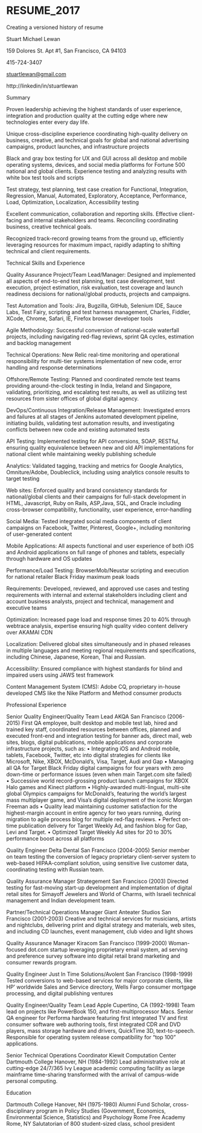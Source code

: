 # RESUME_2017
Creating a versioned history of resume

Stuart Michael Lewan

159 Dolores St. Apt #1, San Francisco, CA  94103

415-724-3407

stuartlewan@gmail.com

http://linkedin/in/stuartlewan

Summary

Proven leadership achieving the highest standards of user experience, integration and production quality at the cutting edge where new technologies enter every day life.

Unique cross-discipline experience coordinating high-quality delivery on business, creative, and technical goals for global and national advertising campaigns, product launches, and infrastructure projects

Black and gray box testing for UX and GUI across all desktop and mobile operating systems, devices, and social media platforms for Fortune 500 national and global clients.  Experience testing and analyzing results with white box test tools and scripts

Test strategy, test planning, test case creation for Functional, Integration, Regression, Manual, Automated, Exploratory, Acceptance, Performance, Load, Optimization, Localization, Accessibility testing

Excellent communication, collaboration and reporting skills.  Effective client-facing and internal stakeholders and teams. Reconciling coordinating business, creative technical goals.

Recognized track-record growing teams from the ground up, efficiently leveraging resources for maximum impact, rapidly adapting to shifting technical and client requirements.

Technical Skills and Experience

Quality Assurance Project/Team Lead/Manager: Designed and implemented all aspects of end-to-end test planning, test case development, test execution, project estimation, risk evaluation, test coverage and launch readiness decisions for national/global products, projects and campaigns.

Test Automation and Tools: Jira, Bugzilla, GitHub, Selenium IDE, Sauce Labs, Test Fairy, scripting and test harness management, Charles, Fiddler, XCode, Chrome, Safari, IE, Firefox browser developer tools

Agile Methodology: Successful conversion of national-scale waterfall projects, including navigating red-flag reviews, sprint QA cycles, estimation and backlog management

Technical Operations: New Relic real-time monitoring and operational responsibility for multi-tier systems implementation of new code, error handling and response determinations  

Offshore/Remote Testing: Planned and coordinated remote test teams providing around-the-clock testing in India, Ireland and Singapore, validating, prioritizing, and escalating test results, as well as utilizing test resources from sister offices of global digital agency.

DevOps/Continuous Integration/Release Management: Investigated errors and failures at all stages of Jenkins automated development pipeline, initiating builds, validating test automation results, and investigating conflicts between new code and existing automated tests

API Testing: Implemented testing for API conversions, SOAP, RESTful, ensuring quality equivalence between new and old API implementations for national client while maintaining weekly publishing schedule 

Analytics: Validated tagging, tracking and metrics for Google Analytics, Omniture/Adobe, Doubleclick, including using analytics console results to target testing

Web sites: Enforced quality and brand consistency standards for national/global clients and their campaigns for full-stack development in HTML, Javascript, Ruby on Rails, ASP,Java, SQL, and Oracle including cross-browser compatibility, functionality, user experience, error-handling 

Social Media: Tested integrated social media components of client campaigns on Facebook, Twitter, Pinterest, Google+, including monitoring of user-generated content

Mobile Applications: All aspects functional and user experience of both iOS and Android applications on full range of phones and tablets, especially through hardware and OS updates

Performance/Load Testing: BrowserMob/Neustar scripting and execution for national retailer Black Friday maximum peak loads

Requirements: Developed, reviewed, and approved use cases and testing requirements with internal and external stakeholders including client and account business analysts, project and technical, management and executive teams

Optimization: Increased page load and response times 20 to 40% through webtrace analysis, expertise ensuring high quality video content delivery over AKAMAI CDN

Localization: Delivered global sites simultaneously and in phased releases in multiple languages and meeting regional requirements and specifications, including Chinese, Japanese, Korean, Thai and Russian.

Accessibility: Ensured compliance with highest standards for blind and impaired users using JAWS test framework 

Content Management System (CMS): Adobe CQ, proprietary in-house developed CMS like the Nike Platform and Method consumer products

Professional Experience

Senior Quality Engineer/Quality Team Lead
AKQA San Francisco (2006-2015) 
	First QA employee, built desktop and mobile test lab, hired and trained key staff, coordinated resources between offices, planned and executed front-end and integration testing for banner ads, direct mail, web sites, blogs, digital publications, mobile applications and corporate infrastructure projects, such as:
	• Integrating iOS and Android mobile, tablets, Facebook, Twitter, etc into digital strategies for clients like Microsoft, Nike, XBOX, McDonald’s,    Visa, Target, Audi and Gap
	• Managing all QA for Target Black Friday digital campaigns for four years with zero down-time or performance issues (even when main Target.com site failed)
	• Successive world record-grossing product launch campaigns for XBOX Halo games and Kinect platform
	• Highly-awarded multi-lingual, multi-site global Olympics campaigns for McDonald’s, featuring the world’s largest mass multiplayer game, and Visa’s digital deployment of the iconic Morgan Freeman ads
	• Quality lead maintaining customer satisfaction for the highest-margin account in entire agency for two years running, during migration to agile process blog for multiple red-flag reviews.
	• Perfect on-time publication delivery for Target Weekly Ad, and fashion blog for Gap, Levi and Target. 
	• Optimized Target Weekly Ad sites for 20 to 30% performance boost across all platforms

Quality Engineer 
Delta Dental San Francisco (2004-2005) 
 Senior  member on team testing the conversion of legacy proprietary client-server system to web-based HIPAA-compliant solution, using sensitive live customer data, coordinating testing with Russian team.

Quality Assurance Manager
Strategement San Francisco (2003)
 Directed testing for fast-moving start-up development and implementation of digital retail sites for Simayoff Jewelers and World of Charms, with Israeli technical management and Indian development team.

Partner/Technical Operations Manager
Giant Anteater Studios  San Francisco (2001-2003) 
 Creative and technical services for musicians, artists and nightclubs, delivering print and digital strategy and materials, web sites, and including CD launches, event management, club video and light shows

Quality Assurance Manager
Kiracom San Francisco (1999-2000)
Woman-focused dot.com startup leveraging proprietary email system, ad serving and preference survey software into digital retail brand marketing and consumer rewards program.

Quality Engineer
Just In Time Solutions/Avolent San Francisco (1998-1999)
Tested conversions to web-based services for major corporate clients, like HP’ worldwide Sales and Service directory, Wells Fargo consumer mortgage processing, and digital publishing ventures

Quality Engineer/Quality Team Lead
Apple Cupertino, CA (1992-1998) 
Team lead on projects like PowerBook 150, and first-multiprocessor Macs.  Senior QA engineer for Performa hardware featuring first integrated TV and first consumer software web authoring tools, first integrated CDR and DVD players, mass storage hardware and drivers, QuickTime 3D, text-to-speech.  Responsible for operating system release compatibility for “top 100” applications.

Senior Technical Operations Coordinator
Kiewit Computation Center Dartmouth College Hanover, NH (1984-1992)
Lead administrative role at cutting-edge 24/7/365 Ivy League academic computing facility as large mainframe time-sharing transformed with the arrival of campus-wide personal computing.


Education

Dartmouth College Hanover, NH (1975-1980) Alumni Fund Scholar, cross-disciplinary program in Policy Studies (Government, Economics, Environmental Science, Statistics) and Psychology
Rome Free Academy Rome, NY Salutatorian of 800 student-sized class, school president

